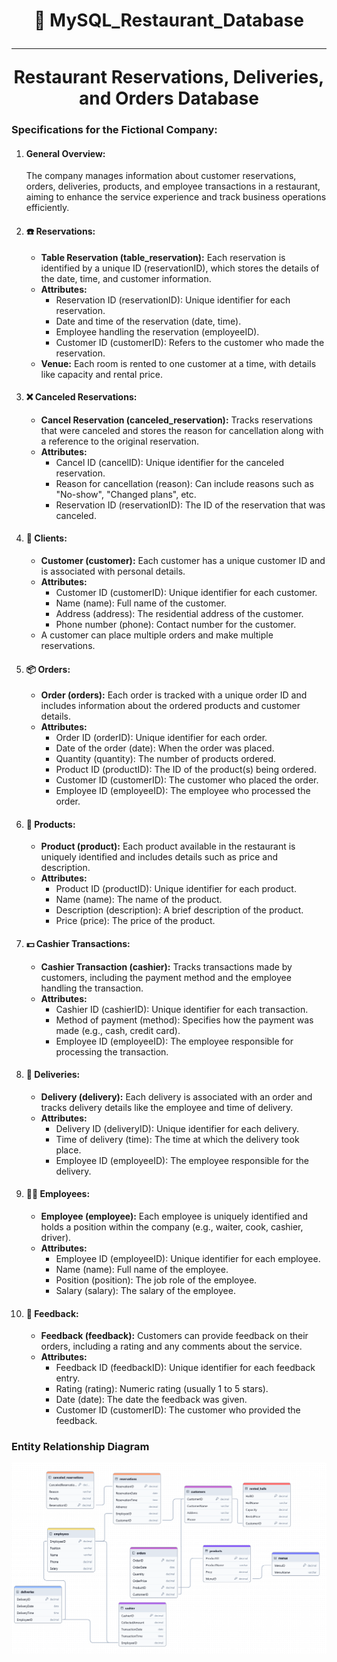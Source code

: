 <h1 align="center">
    🍜 MySQL_Restaurant_Database
    <br />
    <hr />
    Restaurant Reservations, Deliveries, and Orders Database
</h1>
<h3>Specifications for the Fictional Company:</h3>
<ol>
    <li>
        <h4>General Overview:</h4>
        <p>The company manages information about customer reservations, orders, deliveries, products, and employee transactions in a restaurant, aiming to enhance the service experience and track business operations efficiently.</p>
    </li>
    <li>
        <h4>☎️ Reservations:</h4>
        <ul>
            <li><b>Table Reservation (table_reservation):</b> Each reservation is identified by a unique ID (reservationID), which stores the details of the date, time, and customer information.</li>
            <li><b>Attributes:</b>
                <ul>
                    <li>Reservation ID (reservationID): Unique identifier for each reservation.</li>
                    <li>Date and time of the reservation (date, time).</li>
                    <li>Employee handling the reservation (employeeID).</li>
                    <li>Customer ID (customerID): Refers to the customer who made the reservation.</li>
                </ul>
            </li>
            <li><b>Venue:</b> Each room is rented to one customer at a time, with details like capacity and rental price.</li>
        </ul>
    </li>
    <li>
        <h4>❌ Canceled Reservations:</h4>
        <ul>
            <li><b>Cancel Reservation (canceled_reservation):</b> Tracks reservations that were canceled and stores the reason for cancellation along with a reference to the original reservation.</li>
            <li><b>Attributes:</b>
                <ul>
                    <li>Cancel ID (cancelID): Unique identifier for the canceled reservation.</li>
                    <li>Reason for cancellation (reason): Can include reasons such as "No-show", "Changed plans", etc.</li>
                    <li>Reservation ID (reservationID): The ID of the reservation that was canceled.</li>
                </ul>
            </li>
        </ul>
    </li>
    <li>
        <h4>👦 Clients:</h4>
        <ul>
            <li><b>Customer (customer):</b> Each customer has a unique customer ID and is associated with personal details.</li>
            <li><b>Attributes:</b>
                <ul>
                    <li>Customer ID (customerID): Unique identifier for each customer.</li>
                    <li>Name (name): Full name of the customer.</li>
                    <li>Address (address): The residential address of the customer.</li>
                    <li>Phone number (phone): Contact number for the customer.</li>
                </ul>
            </li>
            <li>A customer can place multiple orders and make multiple reservations.</li>
        </ul>
    </li>
    <li>
        <h4>📦 Orders:</h4>
        <ul>
            <li><b>Order (orders):</b> Each order is tracked with a unique order ID and includes information about the ordered products and customer details.</li>
            <li><b>Attributes:</b>
                <ul>
                    <li>Order ID (orderID): Unique identifier for each order.</li>
                    <li>Date of the order (date): When the order was placed.</li>
                    <li>Quantity (quantity): The number of products ordered.</li>
                    <li>Product ID (productID): The ID of the product(s) being ordered.</li>
                    <li>Customer ID (customerID): The customer who placed the order.</li>
                    <li>Employee ID (employeeID): The employee who processed the order.</li>
                </ul>
            </li>
        </ul>
    </li>
    <li>
        <h4>🍅 Products:</h4>
        <ul>
            <li><b>Product (product):</b> Each product available in the restaurant is uniquely identified and includes details such as price and description.</li>
            <li><b>Attributes:</b>
                <ul>
                    <li>Product ID (productID): Unique identifier for each product.</li>
                    <li>Name (name): The name of the product.</li>
                    <li>Description (description): A brief description of the product.</li>
                    <li>Price (price): The price of the product.</li>
                </ul>
            </li>
        </ul>
    </li>
    <li>
        <h4>💵 Cashier Transactions:</h4>
        <ul>
            <li><b>Cashier Transaction (cashier):</b> Tracks transactions made by customers, including the payment method and the employee handling the transaction.</li>
            <li><b>Attributes:</b>
                <ul>
                    <li>Cashier ID (cashierID): Unique identifier for each transaction.</li>
                    <li>Method of payment (method): Specifies how the payment was made (e.g., cash, credit card).</li>
                    <li>Employee ID (employeeID): The employee responsible for processing the transaction.</li>
                </ul>
            </li>
        </ul>
    </li>
    <li>
        <h4>🔔 Deliveries:</h4>
        <ul>
            <li><b>Delivery (delivery):</b> Each delivery is associated with an order and tracks delivery details like the employee and time of delivery.</li>
            <li><b>Attributes:</b>
                <ul>
                    <li>Delivery ID (deliveryID): Unique identifier for each delivery.</li>
                    <li>Time of delivery (time): The time at which the delivery took place.</li>
                    <li>Employee ID (employeeID): The employee responsible for the delivery.</li>
                </ul>
            </li>
        </ul>
    </li>
    <li>
        <h4>👨‍💼 Employees:</h4>
        <ul>
            <li><b>Employee (employee):</b> Each employee is uniquely identified and holds a position within the company (e.g., waiter, cook, cashier, driver).</li>
            <li><b>Attributes:</b>
                <ul>
                    <li>Employee ID (employeeID): Unique identifier for each employee.</li>
                    <li>Name (name): Full name of the employee.</li>
                    <li>Position (position): The job role of the employee.</li>
                    <li>Salary (salary): The salary of the employee.</li>
                </ul>
            </li>
        </ul>
    </li>
    <li>
        <h4>📝 Feedback:</h4>
        <ul>
            <li><b>Feedback (feedback):</b> Customers can provide feedback on their orders, including a rating and any comments about the service.</li>
            <li><b>Attributes:</b>
                <ul>
                    <li>Feedback ID (feedbackID): Unique identifier for each feedback entry.</li>
                    <li>Rating (rating): Numeric rating (usually 1 to 5 stars).</li>
                    <li>Date (date): The date the feedback was given.</li>
                    <li>Customer ID (customerID): The customer who provided the feedback.</li>
                </ul>
            </li>
        </ul>
    </li>
</ol>
    <h3>Entity Relationship Diagram</h3>
    <img alt="ERD" src="./restaurant.png"/>
